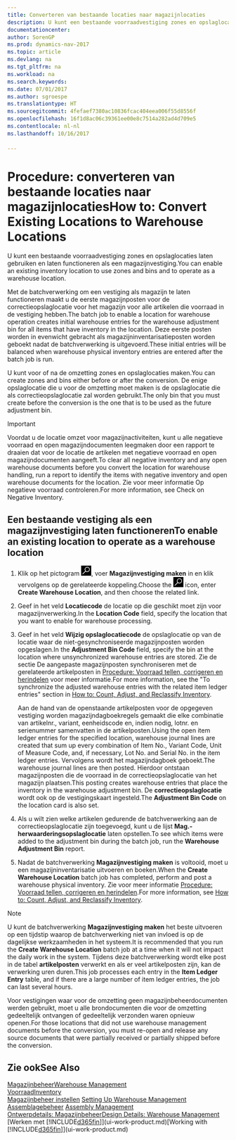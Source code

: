 ```yaml
---
title: Converteren van bestaande locaties naar magazijnlocaties
description: U kunt een bestaande voorraadvestiging zones en opslaglocaties laten gebruiken en laten functioneren als een magazijnvestiging.
documentationcenter: 
author: SorenGP
ms.prod: dynamics-nav-2017
ms.topic: article
ms.devlang: na
ms.tgt_pltfrm: na
ms.workload: na
ms.search.keywords: 
ms.date: 07/01/2017
ms.author: sgroespe
ms.translationtype: HT
ms.sourcegitcommit: 4fefaef7380ac10836fcac404eea006f55d8556f
ms.openlocfilehash: 16f1d8ac06c39361ee00e8c7514a282ad4d709e5
ms.contentlocale: nl-nl
ms.lasthandoff: 10/16/2017

---
```

# <a name="how-to-convert-existing-locations-to-warehouse-locations"></a><span data-ttu-id="0f6a6-103">Procedure: converteren van bestaande locaties naar magazijnlocaties</span><span class="sxs-lookup"><span data-stu-id="0f6a6-103">How to: Convert Existing Locations to Warehouse Locations</span></span>
<span data-ttu-id="0f6a6-104">U kunt een bestaande voorraadvestiging zones en opslaglocaties laten gebruiken en laten functioneren als een magazijnvestiging.</span><span class="sxs-lookup"><span data-stu-id="0f6a6-104">You can enable an existing inventory location to use zones and bins and to operate as a warehouse location.</span></span>  

<span data-ttu-id="0f6a6-105">Met de batchverwerking om een vestiging als magazijn te laten functioneren maakt u de eerste magazijnposten voor de correctieopslaglocatie voor het magazijn voor alle artikelen die voorraad in de vestiging hebben.</span><span class="sxs-lookup"><span data-stu-id="0f6a6-105">The batch job to enable a location for warehouse operation creates initial warehouse entries for the warehouse adjustment bin for all items that have inventory in the location.</span></span> <span data-ttu-id="0f6a6-106">Deze eerste posten worden in evenwicht gebracht als magazijninventarisatieposten worden geboekt nadat de batchverwerking is uitgevoerd.</span><span class="sxs-lookup"><span data-stu-id="0f6a6-106">These initial entries will be balanced when warehouse physical inventory entries are entered after the batch job is run.</span></span>  

<span data-ttu-id="0f6a6-107">U kunt voor of na de omzetting zones en opslaglocaties maken.</span><span class="sxs-lookup"><span data-stu-id="0f6a6-107">You can create zones and bins either before or after the conversion.</span></span> <span data-ttu-id="0f6a6-108">De enige opslaglocatie die u voor de omzetting moet maken is de opslaglocatie die als correctieopslaglocatie zal worden gebruikt.</span><span class="sxs-lookup"><span data-stu-id="0f6a6-108">The only bin that you must create before the conversion is the one that is to be used as the future adjustment bin.</span></span>  

> [!IMPORTANT]  
>  <span data-ttu-id="0f6a6-109">Voordat u de locatie omzet voor magazijnactiviteiten, kunt u alle negatieve voorraad en open magazijndocumenten leegmaken door een rapport te draaien dat voor de locatie de artikelen met negatieve voorraad en open magazijndocumenten aangeeft.</span><span class="sxs-lookup"><span data-stu-id="0f6a6-109">To clear all negative inventory and any open warehouse documents before you convert the location for warehouse handling, run a report to identify the items with negative inventory and open warehouse documents for the location.</span></span> <span data-ttu-id="0f6a6-110">Zie voor meer informatie Op negatieve voorraad controleren.</span><span class="sxs-lookup"><span data-stu-id="0f6a6-110">For more information, see Check on Negative Inventory.</span></span>  

## <a name="to-enable-an-existing-location-to-operate-as-a-warehouse-location"></a><span data-ttu-id="0f6a6-111">Een bestaande vestiging als een magazijnvestiging laten functioneren</span><span class="sxs-lookup"><span data-stu-id="0f6a6-111">To enable an existing location to operate as a warehouse location</span></span>  
1.  <span data-ttu-id="0f6a6-112">Klik op het pictogram ![Zoeken naar pagina of rapport](media/ui-search/search_small.png "pictogram Zoeken naar pagina of rapport"), voer **Magazijnvestiging maken** in en klik vervolgens op de gerelateerde koppeling.</span><span class="sxs-lookup"><span data-stu-id="0f6a6-112">Choose the ![Search for Page or Report](media/ui-search/search_small.png "Search for Page or Report icon") icon, enter **Create Warehouse Location**, and then choose the related link.</span></span>  
2.  <span data-ttu-id="0f6a6-113">Geef in het veld **Locatiecode** de locatie op die geschikt moet zijn voor magazijnverwerking.</span><span class="sxs-lookup"><span data-stu-id="0f6a6-113">In the **Location Code** field, specify the location that you want to enable for warehouse processing.</span></span>  
3.  <span data-ttu-id="0f6a6-114">Geef in het veld **Wijzig opslaglocatiecode** de opslaglocatie op van de locatie waar de niet-gesynchroniseerde magazijnposten worden opgeslagen.</span><span class="sxs-lookup"><span data-stu-id="0f6a6-114">In the **Adjustment Bin Code** field, specify the bin at the location where unsynchronized warehouse entries are stored.</span></span> <span data-ttu-id="0f6a6-115">Zie de sectie De aangepaste magazijnposten synchroniseren met de gerelateerde artikelposten in [Procedure: Voorraad tellen, corrigeren en herindelen](inventory-how-count-adjust-reclassify.md) voor meer informatie.</span><span class="sxs-lookup"><span data-stu-id="0f6a6-115">For more information, see the "To synchronize the adjusted warehouse entries with the related item ledger entries" section in [How to: Count, Adjust, and Reclassify Inventory](inventory-how-count-adjust-reclassify.md).</span></span>  

    <span data-ttu-id="0f6a6-116">Aan de hand van de openstaande artikelposten voor de opgegeven vestiging worden magazijndagboekregels gemaakt die elke combinatie van artikelnr., variant, eenheidscode en, indien nodig, lotnr. en serienummer samenvatten in de artikelposten.</span><span class="sxs-lookup"><span data-stu-id="0f6a6-116">Using the open item ledger entries for the specified location, warehouse journal lines are created that sum up every combination of Item No., Variant Code, Unit of Measure Code, and, if necessary, Lot No. and Serial No. in the item ledger entries.</span></span> <span data-ttu-id="0f6a6-117">Vervolgens wordt het magazijndagboek geboekt.</span><span class="sxs-lookup"><span data-stu-id="0f6a6-117">The warehouse journal lines are then posted.</span></span> <span data-ttu-id="0f6a6-118">Hierdoor ontstaan magazijnposten die de voorraad in de correctieopslaglocatie van het magazijn plaatsen.</span><span class="sxs-lookup"><span data-stu-id="0f6a6-118">This posting creates warehouse entries that place the inventory in the warehouse adjustment bin.</span></span> <span data-ttu-id="0f6a6-119">De **correctieopslaglocatie** wordt ook op de vestigingskaart ingesteld.</span><span class="sxs-lookup"><span data-stu-id="0f6a6-119">The **Adjustment Bin Code** on the location card is also set.</span></span>  

4.  <span data-ttu-id="0f6a6-120">Als u wilt zien welke artikelen gedurende de batchverwerking aan de correctieopslaglocatie zijn toegevoegd, kunt u de lijst **Mag.-herwaarderingsopslaglocatie** laten opstellen.</span><span class="sxs-lookup"><span data-stu-id="0f6a6-120">To see which items were added to the adjustment bin during the batch job, run the **Warehouse Adjustment Bin** report.</span></span>  
5.  <span data-ttu-id="0f6a6-121">Nadat de batchverwerking **Magazijnvestiging maken** is voltooid, moet u een magazijninventarisatie uitvoeren en boeken.</span><span class="sxs-lookup"><span data-stu-id="0f6a6-121">When the **Create Warehouse Location** batch job has completed, perform and post a warehouse physical inventory.</span></span> <span data-ttu-id="0f6a6-122">Zie voor meer informatie [Procedure: Voorraad tellen, corrigeren en herindelen](inventory-how-count-adjust-reclassify.md).</span><span class="sxs-lookup"><span data-stu-id="0f6a6-122">For more information, see [How to: Count, Adjust, and Reclassify Inventory](inventory-how-count-adjust-reclassify.md).</span></span>  

> [!NOTE]  
>  <span data-ttu-id="0f6a6-123">U kunt de batchverwerking **Magazijnvestiging maken** het beste uitvoeren op een tijdstip waarop de batchverwerking niet van invloed is op de dagelijkse werkzaamheden in het systeem.</span><span class="sxs-lookup"><span data-stu-id="0f6a6-123">It is recommended that you run the **Create Warehouse Location** batch job at a time when it will not impact the daily work in the system.</span></span> <span data-ttu-id="0f6a6-124">Tijdens deze batchverwerking wordt elke post in de tabel **artikelposten** verwerkt en als er veel artikelposten zijn, kan de verwerking uren duren.</span><span class="sxs-lookup"><span data-stu-id="0f6a6-124">This job processes each entry in the **Item Ledger Entry** table, and if there are a large number of item ledger entries, the job can last several hours.</span></span>  

 <span data-ttu-id="0f6a6-125">Voor vestigingen waar voor de omzetting geen magazijnbeheerdocumenten werden gebruikt, moet u alle brondocumenten die voor de omzetting gedeeltelijk ontvangen of gedeeltelijk verzonden waren opnieuw openen.</span><span class="sxs-lookup"><span data-stu-id="0f6a6-125">For those locations that did not use warehouse management documents before the conversion, you must re-open and release any source documents that were partially received or partially shipped before the conversion.</span></span>  

## <a name="see-also"></a><span data-ttu-id="0f6a6-126">Zie ook</span><span class="sxs-lookup"><span data-stu-id="0f6a6-126">See Also</span></span>  
[<span data-ttu-id="0f6a6-127">Magazijnbeheer</span><span class="sxs-lookup"><span data-stu-id="0f6a6-127">Warehouse Management</span></span>](warehouse-manage-warehouse.md)  
[<span data-ttu-id="0f6a6-128">Voorraad</span><span class="sxs-lookup"><span data-stu-id="0f6a6-128">Inventory</span></span>](inventory-manage-inventory.md)  
<span data-ttu-id="0f6a6-129">[Magazijnbeheer instellen](warehouse-setup-warehouse.md)   </span><span class="sxs-lookup"><span data-stu-id="0f6a6-129">[Setting Up Warehouse Management](warehouse-setup-warehouse.md)   </span></span>  
<span data-ttu-id="0f6a6-130">[Assemblagebeheer](assembly-assemble-items.md)  </span><span class="sxs-lookup"><span data-stu-id="0f6a6-130">[Assembly Management](assembly-assemble-items.md)  </span></span>  
[<span data-ttu-id="0f6a6-131">Ontwerpdetails: Magazijnbeheer</span><span class="sxs-lookup"><span data-stu-id="0f6a6-131">Design Details: Warehouse Management</span></span>](design-details-warehouse-management.md)  
<span data-ttu-id="0f6a6-132">[Werken met [!INCLUDE[d365fin](includes/d365fin_md.md)]](ui-work-product.md)</span><span class="sxs-lookup"><span data-stu-id="0f6a6-132">[Working with [!INCLUDE[d365fin](includes/d365fin_md.md)]](ui-work-product.md)</span></span>

